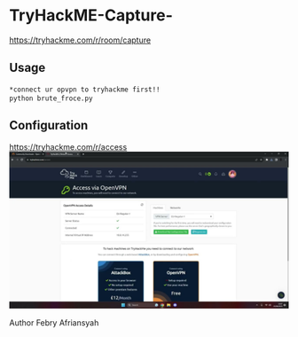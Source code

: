 # TryHackME-Capture-
https://tryhackme.com/r/room/capture

## Usage
```
*connect ur opvpn to tryhackme first!!
python brute_froce.py
```
## Configuration 
https://tryhackme.com/r/access
[![Configuration OVPN](https://raw.githubusercontent.com/hatakecnk/assets/refs/heads/main/996h-TwbUFchd.jpg)](https://www.youtube.com/watch?v=996h-TwbUFc)

Author
Febry Afriansyah

